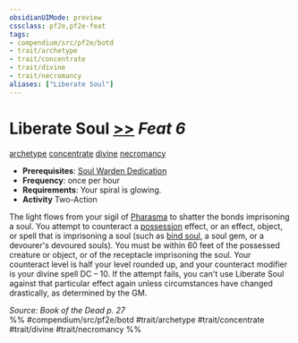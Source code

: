 ```yaml
---
obsidianUIMode: preview
cssclass: pf2e,pf2e-feat
tags:
- compendium/src/pf2e/botd
- trait/archetype
- trait/concentrate
- trait/divine
- trait/necromancy
aliases: ["Liberate Soul"]
---
```

# Liberate Soul  [>>](chapter-9-playing-the-game.md#Actions "Two-Action") *Feat 6*  
[archetype](archetype.md "Archetype Feat Trait")  [concentrate](concentrate.md "Concentrate Action & Ability Trait")  [divine](divine.md "Divine Tradition Trait")  [necromancy](necromancy.md "Necromancy School Trait")  

- **Prerequisites**: [Soul Warden Dedication](soul-warden-dedication-botd.md)
- **Frequency**: once per hour
- **Requirements**: Your spiral is glowing.
- **Activity** Two-Action

The light flows from your sigil of [Pharasma](pharasma.md) to shatter the bonds imprisoning a soul. You attempt to counteract a [possession](Reference/Rules/Traits/possession.md "Possession Effect Trait") effect, or an effect, object, or spell that is imprisoning a soul (such as [bind soul](bind-soul.md), a soul gem, or a devourer's devoured souls). You must be within 60 feet of the possessed creature or object, or of the receptacle imprisoning the soul. Your counteract level is half your level rounded up, and your counteract modifier is your divine spell DC – 10. If the attempt fails, you can't use Liberate Soul against that particular effect again unless circumstances have changed drastically, as determined by the GM.

*Source: Book of the Dead p. 27*  
%% #compendium/src/pf2e/botd #trait/archetype #trait/concentrate #trait/divine #trait/necromancy %%